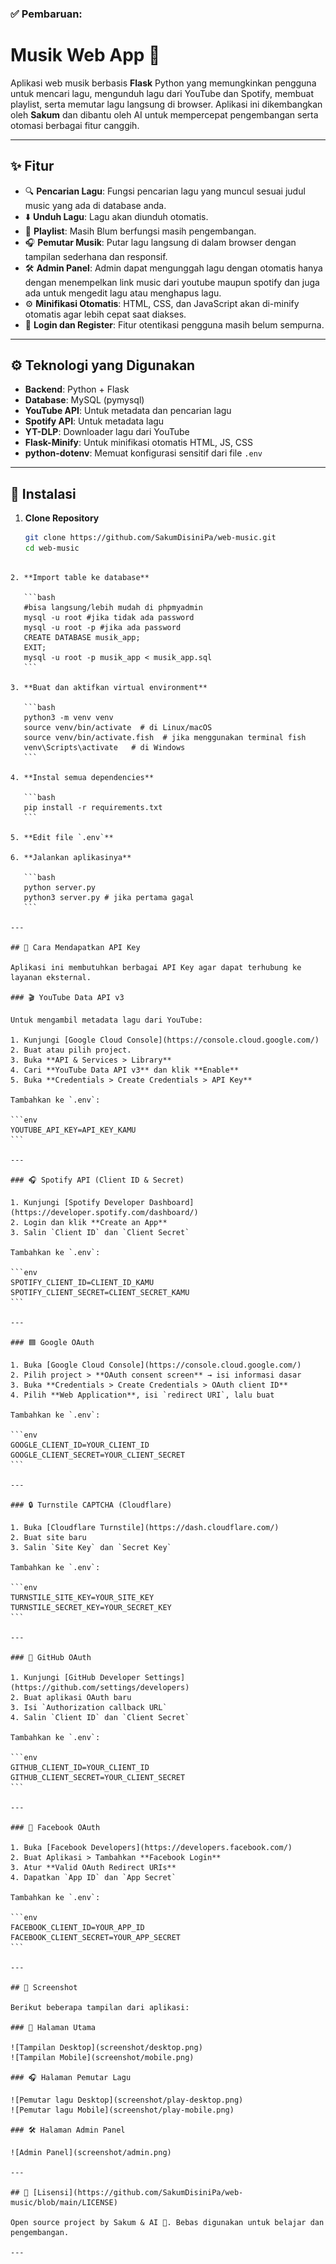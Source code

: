 ### ✅ Pembaruan:

# Musik Web App 🎵

Aplikasi web musik berbasis **Flask** Python yang memungkinkan pengguna untuk mencari lagu, mengunduh lagu dari YouTube dan Spotify, membuat playlist, serta memutar lagu langsung di browser. Aplikasi ini dikembangkan oleh **Sakum** dan dibantu oleh AI untuk mempercepat pengembangan serta otomasi berbagai fitur canggih.

---

## ✨ Fitur
- 🔍 **Pencarian Lagu**: Fungsi pencarian lagu yang muncul sesuai judul music yang ada di database anda.
- ⬇️ **Unduh Lagu**: Lagu akan diunduh otomatis.
- 📁 **Playlist**: Masih Blum berfungsi masih pengembangan.
- 🎧 **Pemutar Musik**: Putar lagu langsung di dalam browser dengan tampilan sederhana dan responsif.
- 🛠️ **Admin Panel**: Admin dapat mengunggah lagu dengan otomatis hanya dengan menempelkan link music dari youtube maupun spotify dan juga ada untuk mengedit lagu atau menghapus lagu.
- ⚙️ **Minifikasi Otomatis**: HTML, CSS, dan JavaScript akan di-minify otomatis agar lebih cepat saat diakses.
- 🔐 **Login dan Register**: Fitur otentikasi pengguna masih belum sempurna.

---

## ⚙️ Teknologi yang Digunakan
- **Backend**: Python + Flask
- **Database**: MySQL (pymysql)
- **YouTube API**: Untuk metadata dan pencarian lagu
- **Spotify API**: Untuk metadata lagu
- **YT-DLP**: Downloader lagu dari YouTube
- **Flask-Minify**: Untuk minifikasi otomatis HTML, JS, CSS
- **python-dotenv**: Memuat konfigurasi sensitif dari file `.env`

---

## 🚀 Instalasi

1. **Clone Repository**
   ```bash
   git clone https://github.com/SakumDisiniPa/web-music.git
   cd web-music
````

2. **Import table ke database**

   ```bash
   #bisa langsung/lebih mudah di phpmyadmin
   mysql -u root #jika tidak ada password
   mysql -u root -p #jika ada password
   CREATE DATABASE musik_app;
   EXIT;
   mysql -u root -p musik_app < musik_app.sql
   ```

3. **Buat dan aktifkan virtual environment**

   ```bash
   python3 -m venv venv
   source venv/bin/activate  # di Linux/macOS
   source venv/bin/activate.fish  # jika menggunakan terminal fish
   venv\Scripts\activate   # di Windows
   ```

4. **Instal semua dependencies**

   ```bash
   pip install -r requirements.txt
   ```

5. **Edit file `.env`**

6. **Jalankan aplikasinya**

   ```bash
   python server.py
   python3 server.py # jika pertama gagal
   ```

---

## 🔐 Cara Mendapatkan API Key

Aplikasi ini membutuhkan berbagai API Key agar dapat terhubung ke layanan eksternal.

### 🎬 YouTube Data API v3

Untuk mengambil metadata lagu dari YouTube:

1. Kunjungi [Google Cloud Console](https://console.cloud.google.com/)
2. Buat atau pilih project.
3. Buka **API & Services > Library**
4. Cari **YouTube Data API v3** dan klik **Enable**
5. Buka **Credentials > Create Credentials > API Key**

Tambahkan ke `.env`:

```env
YOUTUBE_API_KEY=API_KEY_KAMU
```

---

### 🎧 Spotify API (Client ID & Secret)

1. Kunjungi [Spotify Developer Dashboard](https://developer.spotify.com/dashboard/)
2. Login dan klik **Create an App**
3. Salin `Client ID` dan `Client Secret`

Tambahkan ke `.env`:

```env
SPOTIFY_CLIENT_ID=CLIENT_ID_KAMU
SPOTIFY_CLIENT_SECRET=CLIENT_SECRET_KAMU
```

---

### 🟦 Google OAuth

1. Buka [Google Cloud Console](https://console.cloud.google.com/)
2. Pilih project > **OAuth consent screen** → isi informasi dasar
3. Buka **Credentials > Create Credentials > OAuth client ID**
4. Pilih **Web Application**, isi `redirect URI`, lalu buat

Tambahkan ke `.env`:

```env
GOOGLE_CLIENT_ID=YOUR_CLIENT_ID
GOOGLE_CLIENT_SECRET=YOUR_CLIENT_SECRET
```

---

### 🔒 Turnstile CAPTCHA (Cloudflare)

1. Buka [Cloudflare Turnstile](https://dash.cloudflare.com/)
2. Buat site baru
3. Salin `Site Key` dan `Secret Key`

Tambahkan ke `.env`:

```env
TURNSTILE_SITE_KEY=YOUR_SITE_KEY
TURNSTILE_SECRET_KEY=YOUR_SECRET_KEY
```

---

### 🐙 GitHub OAuth

1. Kunjungi [GitHub Developer Settings](https://github.com/settings/developers)
2. Buat aplikasi OAuth baru
3. Isi `Authorization callback URL`
4. Salin `Client ID` dan `Client Secret`

Tambahkan ke `.env`:

```env
GITHUB_CLIENT_ID=YOUR_CLIENT_ID
GITHUB_CLIENT_SECRET=YOUR_CLIENT_SECRET
```

---

### 📘 Facebook OAuth

1. Buka [Facebook Developers](https://developers.facebook.com/)
2. Buat Aplikasi > Tambahkan **Facebook Login**
3. Atur **Valid OAuth Redirect URIs**
4. Dapatkan `App ID` dan `App Secret`

Tambahkan ke `.env`:

```env
FACEBOOK_CLIENT_ID=YOUR_APP_ID
FACEBOOK_CLIENT_SECRET=YOUR_APP_SECRET
```

---

## 📸 Screenshot

Berikut beberapa tampilan dari aplikasi:

### 🎵 Halaman Utama

![Tampilan Desktop](screenshot/desktop.png)
![Tampilan Mobile](screenshot/mobile.png)

### 🎧 Halaman Pemutar Lagu

![Pemutar lagu Desktop](screenshot/play-desktop.png)
![Pemutar lagu Mobile](screenshot/play-mobile.png)

### 🛠️ Halaman Admin Panel

![Admin Panel](screenshot/admin.png)

---

## 📄 [Lisensi](https://github.com/SakumDisiniPa/web-music/blob/main/LICENSE)

Open source project by Sakum & AI 🤖. Bebas digunakan untuk belajar dan pengembangan.

---

